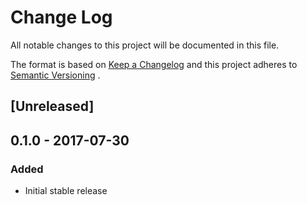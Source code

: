 # Change Log

All notable changes to this project will be documented in this file.

The format is based on [Keep a Changelog][keep-cl] and this project adheres
to [Semantic Versioning][semver] .

## [Unreleased]

## 0.1.0 - 2017-07-30
### Added
- Initial stable release

[keep-cl]: http://keepachangelog.com
[semver]: http://semver.org
